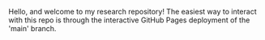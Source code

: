 Hello, and welcome to my research repository! The easiest way to interact with this repo is through the interactive GitHub Pages deployment of the 'main' branch.
